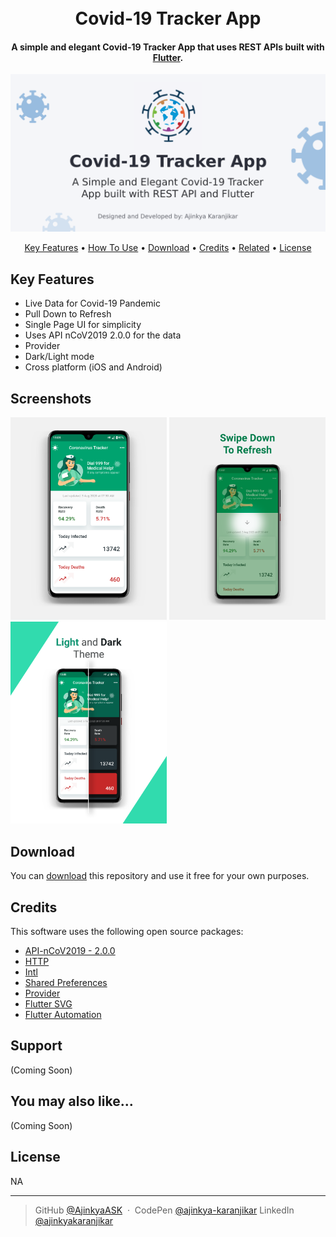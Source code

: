 <h1 align="center">
  <br>
  Covid-19 Tracker App
  <br>
</h1>

<h4 align="center">A simple and elegant Covid-19 Tracker App that uses REST APIs built with <a href="https://flutter.dev/" target="_blank">Flutter</a>.</h4>

<p align="center">
  <a href="https://github.com/AjinkyaASK/covid19_tracker_restapi">
    <img src="https://raw.githubusercontent.com/AjinkyaASK/covid19_tracker_restapi/master/screenshots/Covid19TrackerApp%20-%20GitHub%20Banner.png"
         alt="Flutter">
  </a>
</p>

<p align="center">
  <a href="#key-features">Key Features</a> •
  <a href="#how-to-use">How To Use</a> •
  <a href="#download">Download</a> •
  <a href="#credits">Credits</a> •
  <a href="#related">Related</a> •
  <a href="#license">License</a>
</p>

## Key Features

* Live Data for Covid-19 Pandemic
* Pull Down to Refresh
* Single Page UI for simplicity
* Uses API nCoV2019 2.0.0 for the data
* Provider
* Dark/Light mode
* Cross platform (iOS and Android)

## Screenshots

<img src="https://raw.githubusercontent.com/AjinkyaASK/covid19_tracker_restapi/master/screenshots/1.png" width='250px'
         alt="Screenshots">
<img src="https://raw.githubusercontent.com/AjinkyaASK/covid19_tracker_restapi/master/screenshots/2.png" width='250px'
         alt="Screenshots">
<img src="https://raw.githubusercontent.com/AjinkyaASK/covid19_tracker_restapi/master/screenshots/3.png" width='250px'
         alt="Screenshots">

## Download

You can [download](https://github.com/AjinkyaASK/covid19_tracker_restapi/) this repository and use it free for your own purposes.

## Credits

This software uses the following open source packages:

- [API-nCoV2019 - 2.0.0](https://www.nubentos.com/covid-19-information/)
- [HTTP](https://pub.dev/packages/http)
- [Intl](https://pub.dev/packages/intl)
- [Shared Preferences](https://pub.dev/packages/shared_preferences)
- [Provider](https://pub.dev/packages/provider)
- [Flutter SVG](https://pub.dev/packages/flutter_svg)
- [Flutter Automation](https://pub.dev/packages/flutter_automation)

## Support

(Coming Soon)

## You may also like...

(Coming Soon)

## License

NA

---

> GitHub [@AjinkyaASK](https://github.com/AjinkyaASK) &nbsp;&middot;&nbsp;
> CodePen [@ajinkya-karanjikar](https://codepen.io/ajinkya-karanjikar)
> LinkedIn [@ajinkyakaranjikar](https://in.linkedin.com/in/ajinkyakaranjikar)

